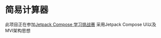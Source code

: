 # 简易计算器
此项目正在参加[Jetpack Compose 学习挑战赛](https://mp.weixin.qq.com/s/QdGJpmlNAHPfsUvcJi1zrA)
采用Jetpack Compose UI以及MVI架构思想
